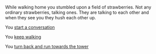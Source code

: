 While walking home you stumbled upon a field of strawberries. Not any ordinary strawberries, talking ones. They are talking to each other and when they see you they hush each other up.

You [start a conversation](hello/hello.md)

You [keep walking](../walk/walk.md)

You [turn back and run towards the tower](../start-running/start-running.md)

